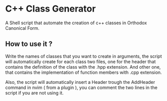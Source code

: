 # C++ Class Generator

A Shell script that automate the creation of c++ classes in Orthodox Canonical Form.

## How to use it ?
Write the names of classes that you want to create in arguments, the script will automatically create for each class two files, one for the header that contains the definition of the class with the .hpp extension. And other one, that contains the implementation of function members with .cpp extension.

Also, the script will automatically insert a Header trough the AddHeader command in nvim ( from a plugin ), you can comment the two lines in the script if you are not using it.
